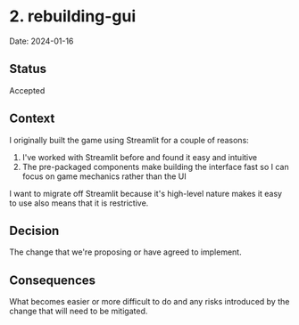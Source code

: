 # 2. rebuilding-gui

Date: 2024-01-16

## Status

Accepted

## Context

I originally built the game using Streamlit for a couple of reasons:
1. I've worked with Streamlit before and found it easy and intuitive
1. The pre-packaged components make building the interface fast so I can focus on game mechanics rather than the UI

I want to migrate off Streamlit because it's high-level nature makes it easy to use also means that it is restrictive.

## Decision

The change that we're proposing or have agreed to implement.

## Consequences

What becomes easier or more difficult to do and any risks introduced by the change that will need to be mitigated.
